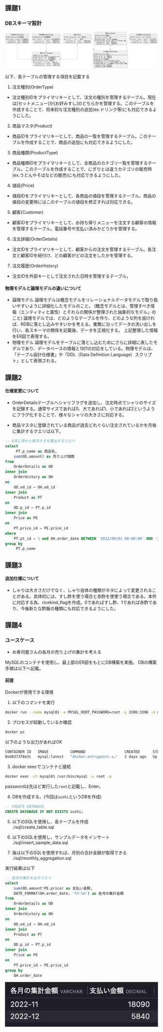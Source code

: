 ## 課題1

### DBスキーマ設計
![ER図](./ER/ER%E5%9B%B3.png)

以下、各テーブルの管理する項目を記載する
1. 注文種別(OrderType)
  + 注文種別IDをプライマリキーとして、注文の種別を管理するテーブル。現在は[セットメニュー]か[お好みすし]のどちらかを管理する。このテーブルを作成することで、将来的な注文種別の追加(ex.ドリンク等)にも対応できるようにした。
2. 商品マスタ(Product)
  + 商品IDをプライマリキーとして、商品の一覧を管理するテーブル。このテーブルを作成することで、商品の追加にも対応できるようにした。
3. 商品種類(ProductType)
  + 商品種類IDをプライマリキーとして、全商品のカテゴリ一覧を管理するテーブル。このテーブルを作成することで、にぎりとは違うカテゴリの販売時(ex.うどんやそばなどの販売)にも対応できるようにした。
4. 値段(Price)
  + 値段IDをプライマリキーとして、各商品の値段を管理するテーブル。商品の値段の変更時にはこのテーブルの値段を修正すれば対応できる。
5. 顧客(Customer)
  + 顧客IDをプライマリキーとして、お持ち帰りメニューを注文する顧客の情報を管理するテーブル。電話番号や支払い済みかどうかを管理する。
6. 注文詳細(OrderDetails)
  + 注文IDをプライマリキーとして、顧客からの注文を管理するテーブル。各注文と顧客IDを紐付け、どの顧客がどの注文をしたかを管理する。
7. 注文履歴(OrderHistory)
  + 注文IDを外部キーとして注文された日時を管理するテーブル。

#### 物理モデルと論理モデルの違いについて
+ 論理モデル
  論理モデルは概念モデルをリレーショナルデータモデルで取り扱いやすいように詳細化したモデルのこと。
  (概念モデルとは、管理すべき情報（エンティティと属性）とそれらの関係が整理された抽象的なモデル」のこと)
  論理モデルでは、どのようなテーブルを作り、どのような列を設ければ、RDBに落とし込みやすいかを考える。業務に沿ってデータの洗い出しを行い、各スキーマの関係を記載後、データを正規化する。
  上記整理した情報をER図で表現する。
+ 物理モデル
   論理モデルをテーブルに落とし込むためにさらに詳細に表したモデルであり、データベースの情報と1対1の対応をしている。物理モデルは、「テーブル設計仕様書」や「DDL（Data Definition Language）スクリプト」として表現される。


## 課題2
#### 仕様変更について
- OrderDetailsテーブルへシャリフラグを追加し、注文時点でシャリのサイズを記録する。通常サイズであれば0、大であれば1、小であれば2というようにフラグ化することで、様々なシャリの大きさに対応する。

- 商品マスタに登録されている商品が過去どれぐらい注文されているかを月毎に集計するクエリは以下。
```sql
-- 9月に売れた寿司ネタを算出するクエリ
select 
	 PT.p_name as 商品名,
	sum(OD.amount) as 売り上げ個数
from 
	OrderDetails as OD
inner join 
	OrderHistory as OH
on
	OD.od_id = OH.od_id	
inner join 
	Product as PT
on
	OD.p_id = PT.p_id
inner join 
	Price as PE
on
	PT.price_id = PE.price_id
where
	PT.pt_id = 5 and OH.order_date BETWEEN '2022/09/01 00:00:00' AND '2022/09/30 23:59:59'
group by
	 PT.p_name
```

## 課題3
#### 追加仕様について
- しゃりは大きさだけでなく、しゃり自体の種類がネタによって変更されることがある。具体的には、すし酢を使う場合と赤酢を使使う場合である。本件に対応する為、ricekind_flagを作成。0であればすし酢、1であれば赤酢であり、今後新たな酢飯の種類にも対応できるようにした。

## 課題4
### ユースケース
- お寿司屋さんの各月の売り上げの集計を考える

MySQLのコンテナを使用し、最上部のER図をもとにDB構築を実施。
DBの構築手順は以下へ記載。

#### 前提
Dockerが使用できる環境

1. 以下のコマンドを実行
```bash
docker run --name mysql01 -e MYSQL_ROOT_PASSWORD=root -p 3306:3306 -d mysql:latest
```
2. プロセスが起動しているか確認
```bash
docker ps
```
以下のような出力があればOK
```bash
CONTAINER ID   IMAGE          COMMAND                  CREATED      STATUS         PORTS                               NAMES
0ed8373f8e3c   mysql:latest   "docker-entrypoint.s…"   2 days ago   Up 3 seconds   0.0.0.0:3306->3306/tcp, 33060/tcp   mysql01
```

3. docker execでコンテナと接続

```bash
docker exec -it mysql01 /usr/bin/mysql -u root -p
```

passwordは先ほど実行した`root`と記載し、Enter。

4. DBを作成する。(今回は`sushi`というDBを作成)
```sql
-- CREATE DATABASE
CREATE DATABASE IF NOT EXISTS sushi;
```

5. 以下のSQLを使用し、各テーブルを作成  
./sql/create_table.sql

6. 以下のSQLを使用し、サンプルデータをインサート  
./sql/insert_sample_data.sql

7. 後は以下のSQLを使用すれば、月別の合計金額が取得できる  
./sql/monthly_aggregation.sql

実行結果は以下

```sql
-- 各月の集計を出すクエリ
select
    sum(OD.amount*PE.price) as 支払い金額,
    DATE_FORMAT(OH.order_date, '%Y-%m') as 各月の集計金額
from 
	OrderDetails as OD
inner join 
	OrderHistory as OH
on
	OD.od_id = OH.od_id
inner join 
	Product as PT
on
	OD.p_id = PT.p_id	
inner join 
	Price as PE
on
	PT.price_id = PE.price_id
group by
  	OH.order_date
```
![実行結果](./img/result.png)